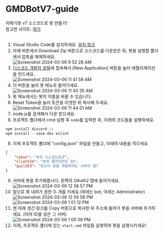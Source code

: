 # GMDBotV7-guide

지메기봇 v7 소스코드로 봇 만들기!  
참고한 사이트: [여기](https://discordjs.guide)
</br>
</br>
1. Visual Studio Code를 설치하세요. [설치 링크](https://code.visualstudio.com/docs/?dv=win64user)
2. 아래 버튼에서 Download Zip 버튼으로 소스코드를 다운받은 뒤, 봇을 실행할 폴더에서 압축을 해제하세요.</br> ![Screenshot 2024-03-06 9 52 28 AM](https://github.com/GMDMachine/GMDBotV7-guide/assets/161696961/22e5b1c9-4682-4462-b107-bb187f068702)
3. [디스코드 개발자 포털](https://discord.com/developers/applications)에 접속해서 [New Application] 버튼을 눌러 애플리케이션을 만드세요. </br>![Screenshot 2024-03-06 11 41 58 AM](https://github.com/GMDMachine/GMDBotV7-guide/assets/161696961/42204714-6f1b-4838-9263-457a09bc6393)
4. 이 버튼을 눌러 봇 메뉴로 들어가세요.</br>![Screenshot 2024-03-06 11 40 35 AM](https://github.com/GMDMachine/GMDBotV7-guide/assets/161696961/f088dd5b-4d63-4cae-91fd-bb4f5b80c3b0)
5. 봇 메뉴에서는 봇의 이름을 바꿀 수 있습니다.
6. Reset Token을 눌러 토큰을 리셋한 뒤 복사해 두세요.</br>![Screenshot 2024-03-06 11 44 01 AM](https://github.com/GMDMachine/GMDBotV7-guide/assets/161696961/b2a2885c-d1df-499d-8ef2-16db7933a4f7)
7. node.js를 검색해서 다운 받으세요.
8. 프로젝트 폴더에서 cmd 실행 후 ```node```를 입력한 후, 아래의 코드들을 실행하세요.
```js
npm install discord.js
npm install --save-dev eslint
```
8. 이제 프로젝트 폴더에 "config.json" 파일을 만들고, 아래의 내용을 적으세요
```json
{
	"token": "봇의 디스코드토큰",
	"clientId": "봇의 클라이언트 ID",
	"guildId": "당신이 봇을 개발하려는 서버의 ID"
}
```
9. 서버에 봇을 추가해봅시다. 왼쪽의 OAuth2 탭에 들어가세요.</br>![Screenshot 2024-03-06 12 58 57 PM](https://github.com/GMDMachine/GMDBotV7-guide/assets/161696961/179b1906-d2bb-4da7-bde3-d0b3e062478b)
10. 밑으로 쭉 내려가 권한 두 개를 키세요.(위에는 bot, 아래는 Administrator)</br>![Screenshot 2024-03-06 12 59 58 PM](https://github.com/GMDMachine/GMDBotV7-guide/assets/161696961/cad28399-7823-4e7d-bc89-bc4126346795)</br>![Screenshot 2024-03-06 1 01 12 PM](https://github.com/GMDMachine/GMDBotV7-guide/assets/161696961/123162e3-7d6b-4413-9be6-9e30083c3c8c)
11. 맨 아래 생긴 링크를 Copy 버튼으로 복사한 뒤 주소에 들어가 봇을 서버에 추가하세요. (아까 ID를 넣은 그 서버)</br>![Screenshot 2024-03-06 1 05 09 PM](https://github.com/GMDMachine/GMDBotV7-guide/assets/161696961/0c0f2aed-5300-485d-b585-88aaef4327c9)
12. 이제, 프로젝트 폴더에 있는 ```start.cmd``` 파일을 실행하여 봇을 실행시키세요!
